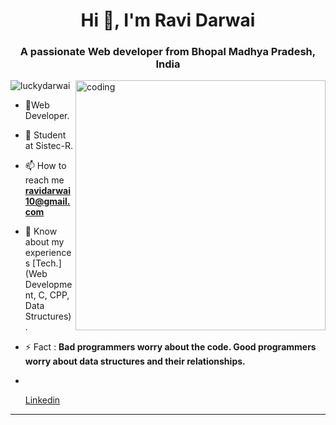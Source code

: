 <h1 align="center">Hi 👋, I'm Ravi Darwai</h1>
<h3 align="center">A passionate Web developer from Bhopal Madhya Pradesh, India</h3> 
<img align="right" alt="coding" width="400" src="https://cdn.dribbble.com/users/2131993/screenshots/4948736/thoughtworks-gif_dribbble.gif"

<p align="left"> <img src="https://komarev.com/ghpvc/?username=luckydarwai&label=Profile%20views&color=0e75b6&style=flat" alt="luckydarwai" /> </p>
 
- 🌱Web Developer.
- 🔭 Student at Sistec-R.
- 📫 How to reach me **ravidarwai10@gmail.com**
- 📄 Know about my experiences [Tech.](Web Development, C, CPP, Data Structures).

- ⚡ Fact : **Bad programmers worry about the code. Good programmers worry about data structures and their relationships.**
- <ul> 
<a href = "https://www.linkedin.com/ravidarwai">Linkedin</a>
</ul>

<hr>

